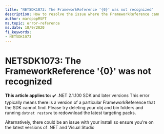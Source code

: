 ```yaml
---
title: "NETSDK1073: The FrameworkReference '{0}' was not recognized"
description: How to resolve the issue where the FrameworkReference cannot be found
author: marcpopMSFT
ms.topic: error-reference
ms.date: 10/9/2020
f1_keywords:
- NETSDK1073
---
```

# NETSDK1073: The FrameworkReference '{0}' was not recognized

**This article applies to:** ✔️ .NET 2.1.100 SDK and later versions
This error typically means there is a version of a particular FrameworkReference that the SDK cannot find. Please try deleting your obj and bin folders and running `dotnet restore` to redownload the latest targeting packs.

Alternatively, there could be an issue with your install so ensure you're on the latest versions of .NET and Visual Studio
